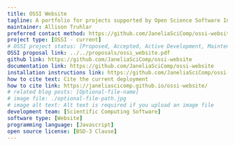 ```yaml
---
title: OSSI Website
tagline: A portfolio for projects supported by Open Science Software Initiative, and other software projects at Janelia
maintainer: Allison Truhlar
preferred contact method: https://github.com/JaneliaSciComp/ossi-website/issues
project type: [OSSI - current]
# OSSI project status: [Proposed, Accepted, Active Development, Maintenance]
OSSI proposal link: ../../proposals/ossi_website.pdf
github link: https://github.com/JaneliaSciComp/ossi-website
documentation link: https://github.com/JaneliaSciComp/ossi-website
installation instructions link: https://github.com/JaneliaSciComp/ossi-website?tab=readme-ov-file#how-to-addedit-your-software-project
how to cite text: Cite the current deployment
how to cite link: https://janeliascicomp.github.io/ossi-website/
# related blog posts: [Optional-file-name]
# image file: ./optional-file-path.jpg
# image alt text: Alt text is required if you upload an image file
development team: [Scientific Computing Software]
software type: [Website]
programming language: [Javascript]
open source license: [BSD-3 Clause]
---
```

